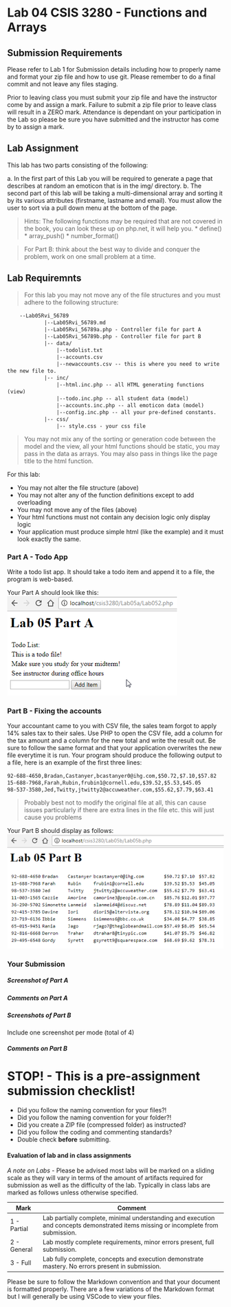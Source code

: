 # Lab 04 CSIS 3280 - Functions and Arrays

## Submission Requirements

Please refer to Lab 1 for Submission details including how to properly name and format your zip file and how to use git.  Please remember to do a final commit and not leave any files staging.

Prior to leaving class you must submit your zip file and have the instructor come by and assign a mark.  Failure to submit a zip file prior to leave class will result in a ZERO mark.  Attendance is dependant on your participation in the Lab so please be sure you have submitted and the instructor has come by to assign a mark.

## Lab Assignment

This lab has two parts consisting of the following:

a. In the first part of this Lab you will be required to generate a page that describes at random an emoticon that is in the img/ directory.
b. The second part of this lab will be taking a multi-dimensional array and sorting it by its various attributes (firstname, lastname and email).  You must allow the user to sort via a pull down menu at the bottom of the page.

> Hints:  The following functions may be required that are not covered in the book, you can look these up on php.net, it will help you.
    * define()
    * array_push()
    * number_format()

> For Part B: think about the best way to divide and conquer the problem, work on one small problem at a time.

## Lab Requiremnts

> For this lab you may not move any of the file structures and you must adhere to the following structure:

        --Lab05Rvi_56789
                |--Lab05Rvi_56789.md
                |--Lab05Rvi_56789a.php - Controller file for part A
                |--Lab05Rvi_56789b.php - Controller file for part B
                |-- data/
                    |--todolist.txt
                    |--accounts.csv
                    |--newaccounts.csv -- this is where you need to write the new file to.
                |-- inc/
                    |--html.inc.php -- all HTML generating functions (view)
                    |--todo.inc.php -- all student data (model)
                    |--accounts.inc.php -- all emoticon data (model)
                    |--config.inc.php -- all your pre-defined constants.
                |-- css/
                    |-- style.css - your css file

> You may not mix any of the sorting or generation code between the model and the view, all your html functions should be static, you may pass in the data as arrays.  You may also pass in things like the page title to the html function.

For this lab:
* You may not alter the file structure (above)
* You may not alter any of the function definitions except to add overloading
* You may not move any of the files (above)
* Your html functions must not contain any decision logic only display logic
* Your application must produce simple html (like the example) and it must look exactly the same.

### Part A - Todo App

Write a todo list app.  It should take a todo item and append it to a file, the program is web-based.

Your Part A should look like this:
![Part A](Lab05a.png)

### Part B - Fixing the accounts

Your accountant came to you with CSV file, the sales team forgot to apply 14% sales tax to their sales.  Use PHP to open the CSV file, add a column for the tax amount and a column for the new total and write the result out.  Be sure to follow the same format and that your application overwrites the new file everytime it is run.  Your program should produce the following output to a file, here is an example of the first three lines:

    92-688-4650,Bradan,Castanyer,bcastanyer0@ihg.com,$50.72,$7.10,$57.82
    15-688-7968,Farah,Rubin,frubin1@cornell.edu,$39.52,$5.53,$45.05
    98-537-3580,Jed,Twitty,jtwitty2@accuweather.com,$55.62,$7.79,$63.41

> Probably best not to modify the original file at all, this can cause issues particularly if there are extra lines in the file etc. this will just cause you problems

Your Part B should display as follows:
![Part B](Lab05b.png)

### Your Submission

##### Screenshot of Part A

##### Comments on Part A

##### Screenshots of Part B

Include one screenshot per mode (total of 4)

##### Comments on Part B

# STOP! - This is a pre-assignment submission checklist!

* Did you follow the naming convention for your files?!
* Did you follow the naming convention for your folder?!
* Did you create a ZIP file (compressed folder) as instructed?
* Did you follow the coding and commenting standards?
* Double check **before** submitting.

#### Evaluation of lab and in class assignments

*A note on Labs* - Please be advised most labs will be marked on a sliding scale as they will vary in terms of the amount of artifacts required for submission as well as the difficulty of the lab.  Typically in class labs are marked as follows unless otherwise specified.

| Mark | Comment |
| --- | --- |
| 1 - Partial | Lab partially complete, minimal understanding and execution and concepts demonstrated items missing or incomplete from submission. |
| 2 - General | Lab mostly complete requirements, minor errors present, full submission. |
| 3 - Full | Lab fully complete, concepts and execution demonstrate mastery.  No errors present in submission. |

 Please be sure to follow the Markdown convention and that your document is formatted properly.  There are a few variations of the Markdown format but I will generally be using VSCode to view your files.
